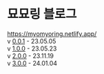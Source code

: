 # 묘묘링 블로그

https://myomyoring.netlify.app/ <br/>
v [0.0.1](http://jekyllthemes.org/themes/trophy/) - 23.05.05 <br/>
v [1.0.0](https://github.com/mmistakes/minimal-mistakes) - 23.05.23 <br/>
v [2.0.0](https://www.gatsbyjs.com/starters/LekoArts/gatsby-starter-minimal-blog) - 23.11.19 <br/>
v [3.0.0](https://github.com/danmin20/danmin-gatsby-blog-template) - 24.01.04 <br/>
